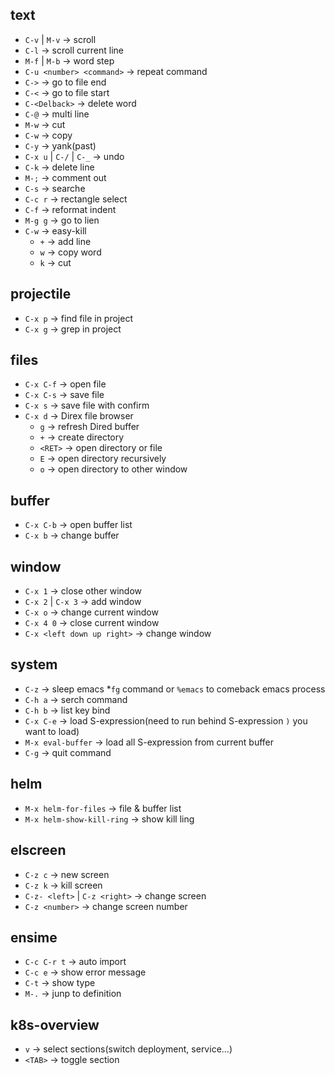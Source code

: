 ## text
- `C-v` | `M-v` -> scroll
- `C-l` -> scroll current line
- `M-f` | `M-b` -> word step
- `C-u <number> <command>` -> repeat command
- `C->` -> go to file end
- `C-<` -> go to file start
- `C-<Delback>` -> delete word
- `C-@` -> multi line
- `M-w` -> cut
- `C-w` -> copy
- `C-y` -> yank(past)
- `C-x u` | `C-/` | `C-_` -> undo
- `C-k` -> delete line
- `M-;` -> comment out
- `C-s` -> searche
- `C-c r` -> rectangle select
- `C-f` -> reformat indent
- `M-g g` -> go to lien
- `C-w` -> easy-kill
  - `+` -> add line
  - `w` -> copy word
  - `k` -> cut

## projectile
- `C-x p` -> find file in project
- `C-x g` -> grep in project

## files
- `C-x C-f` -> open file
- `C-x C-s` -> save file
- `C-x s` -> save file with confirm
- `C-x d` -> Direx file browser
  - `g` -> refresh Dired buffer
  - `+` -> create directory
  - `<RET>` -> open directory or file
  - `E` -> open directory recursively
  - `o` -> open directory to other window

## buffer
- `C-x C-b` -> open buffer list
- `C-x b` -> change buffer

## window
- `C-x 1` -> close other window
- `C-x 2` | `C-x 3` -> add window
- `C-x o` -> change current window
- `C-x 4 0` -> close current window
- `C-x <left down up right>` -> change window

## system
- `C-z` -> sleep emacs *`fg` command or `%emacs` to comeback emacs process
- `C-h a` -> serch command
- `C-h b` -> list key bind
- `C-x C-e` -> load S-expression(need to run behind S-expression `)` you want to load)
- `M-x eval-buffer` -> load all S-expression from current buffer
- `C-g` -> quit command

## helm
- `M-x helm-for-files` -> file & buffer list
- `M-x helm-show-kill-ring` -> show kill ling

## elscreen
- `C-z c` -> new screen
- `C-z k` -> kill screen
- `C-z- <left>` | `C-z <right>` -> change screen
- `C-z <number>` -> change screen number

## ensime
- `C-c C-r t` -> auto import
- `C-c e` -> show error message
- `C-t` -> show type
- `M-.` -> junp to definition

## k8s-overview
- `v` -> select sections(switch deployment, service...)
- `<TAB>` -> toggle section
